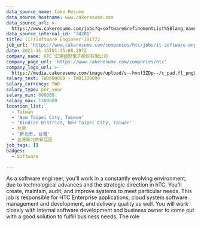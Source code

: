 ```yaml
---
data_source_name: Cake Resume
data_source_hostname: www.cakeresume.com
data_source_url: >-
  https://www.cakeresume.com/jobs?q=software&refinementList%5Blang_name%5D%5B0%5D=English&refinementList%5Bsalary_type%5D=per_year&range%5Bsalary_range%5D%5Bmin%5D=1000000&page=2
data_source_internal_id: '34201'
title: (IT)Software Engineer-J01772
job_url: 'https://www.cakeresume.com/companies/htc/jobs/it-software-engineer-j01772'
date: 2021-11-15T01:45:08.297Z
company_name: HTC 宏達國際電子股份有限公司
company_page_url: 'https://www.cakeresume.com/companies/htc'
company_logo_url: >-
  https://media.cakeresume.com/image/upload/s--hvnf3ZDp--/c_pad,fl_png8,h_200,w_200/v1569659591/gwf2hetj4bvzypwfrkvj.png
salary_text: TWD600000 - TWD1300000
salary_currency: TWD
salary_type: per_year
salary_min: 600000
salary_max: 1300000
location_list:
  - Taiwan
  - 'New Taipei City, Taiwan'
  - 'Xindian District, New Taipei City, Taiwan'
  - 台灣
  - '新北市, 台灣'
  - 台灣新北市新店區
job_tags: []
badges:
  - Software

---
```


As a software engineer, you'll work in a constantly evolving environment, due to technological advances and the strategic direction in hTC. You'll create, maintain, audit, and improve systems to meet particular needs. This job is responsible for HTC Enterprise applications, cloud system software management and development, and delivery quality as well. You will work closely with internal software development and business owner to come out with a good solution to fulfill business needs. The role 